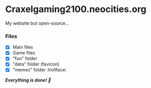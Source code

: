 # Craxelgaming2100.neocities.org
My website but open-source...
### Files
- [x] Main files
- [x] Game files
- [x] "fun" folder
- [x] "data" folder (favicon)
- [x] "memes" folder :trollface:

***Everything is done! :tada:***
